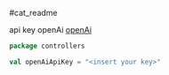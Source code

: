 #cat_readme

api key openAi [openAi](app/openAi/secret.scala)
```scala
package controllers

val openAiApiKey = "<insert your key>" 
```